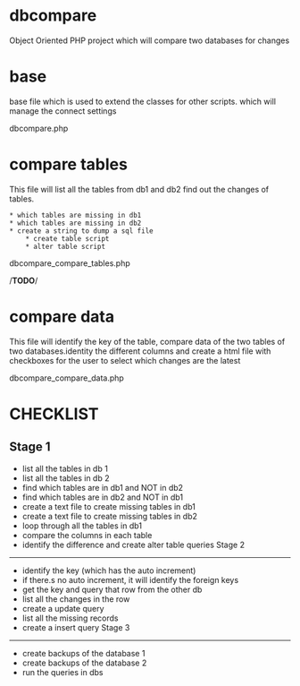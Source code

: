dbcompare
=========

Object Oriented PHP project which will compare two databases for changes

base
====

base file which is used to extend the classes for other scripts. which 
will manage the connect settings

dbcompare.php

compare tables
==============

This file will list all the tables from db1 and db2 find out the changes
of tables. 

	* which tables are missing in db1
	* which tables are missing in db2
	* create a string to dump a sql file
		* create table script
		* alter table script

dbcompare_compare_tables.php

/**TODO**/

compare data
============

This file will identify the key of the table, compare data of the 
two tables of two databases.identity the different columns and 
create a html file with checkboxes for the user to select which 
changes are the latest

dbcompare_compare_data.php


CHECKLIST
=========

Stage 1
-------
* list all the tables in db 1
* list all the tables in db 2
* find which tables are in db1 and NOT in db2
* find which tables are in db2 and NOT in db1
* create a text file to create missing tables in db1
* create a text file to create missing tables in db2
* loop through all the tables in db1
* compare the columns in each table
* identify the difference and create alter table queries
Stage 2
-------
* identify the key (which has the auto increment)
* if there.s no auto increment, it will identify the foreign keys
* get the key and query that row from the other db
* list all the changes in the row
* create a update query
* list all the missing records
* create a insert query
Stage 3
-------
* create backups of the database 1
* create backups of the database 2
* run the queries in dbs
